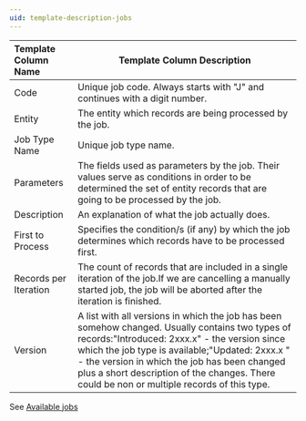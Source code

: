 ```yaml
---
uid: template-description-jobs
---
```


| **Template Column Name** | **Template Column Description**                              |
| :----------------------- | ------------------------------------------------------------ |
| Code                     | Unique job code. Always starts with "J" and continues with a digit number. |
| Entity                   | The entity which records are being processed by the job.     |
| Job Type Name            | Unique job type name.                                        |
| Parameters               | The fields used as parameters by the job. Their values serve as conditions in order to be determined the set of entity records that are going to be processed by the job. |
| Description              | An explanation of what the job actually does.                |
| First to Process         | Specifies the condition/s (if any) by which the job determines which records have to be processed first. |
| Records per Iteration    | The count of records that are included in a single iteration of the job.If we are cancelling a manually started job, the job will be aborted after the iteration is finished. |
| Version                  | A list with all versions in which the job has been somehow changed. Usually contains two types of records:"Introduced: 2xxx.x" - the version since which the job type is available;"Updated: 2xxx.x " - the version in which the job has been changed plus a short description of the changes. There could be non or multiple records of this type. |


See [Available jobs](https://erpnetdocs/model/jobs/)
